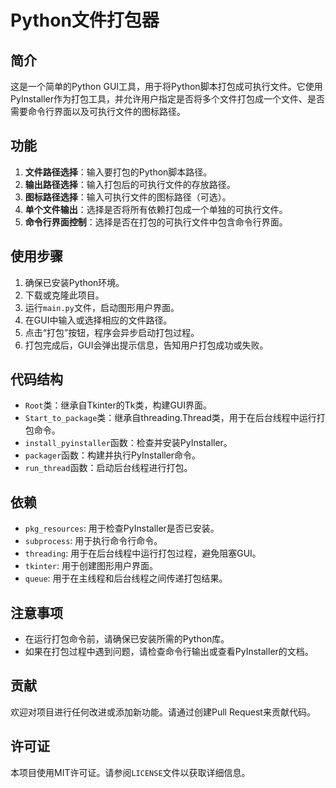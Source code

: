 # Python文件打包器

## 简介
这是一个简单的Python GUI工具，用于将Python脚本打包成可执行文件。它使用PyInstaller作为打包工具，并允许用户指定是否将多个文件打包成一个文件、是否需要命令行界面以及可执行文件的图标路径。

## 功能
1. **文件路径选择**：输入要打包的Python脚本路径。
2. **输出路径选择**：输入打包后的可执行文件的存放路径。
3. **图标路径选择**：输入可执行文件的图标路径（可选）。
4. **单个文件输出**：选择是否将所有依赖打包成一个单独的可执行文件。
5. **命令行界面控制**：选择是否在打包的可执行文件中包含命令行界面。

## 使用步骤
1. 确保已安装Python环境。
2. 下载或克隆此项目。
3. 运行`main.py`文件，启动图形用户界面。
4. 在GUI中输入或选择相应的文件路径。
5. 点击“打包”按钮，程序会异步启动打包过程。
6. 打包完成后，GUI会弹出提示信息，告知用户打包成功或失败。

## 代码结构
- `Root`类：继承自Tkinter的Tk类，构建GUI界面。
- `Start_to_package`类：继承自threading.Thread类，用于在后台线程中运行打包命令。
- `install_pyinstaller`函数：检查并安装PyInstaller。
- `packager`函数：构建并执行PyInstaller命令。
- `run_thread`函数：启动后台线程进行打包。

## 依赖
- `pkg_resources`: 用于检查PyInstaller是否已安装。
- `subprocess`: 用于执行命令行命令。
- `threading`: 用于在后台线程中运行打包过程，避免阻塞GUI。
- `tkinter`: 用于创建图形用户界面。
- `queue`: 用于在主线程和后台线程之间传递打包结果。

## 注意事项
- 在运行打包命令前，请确保已安装所需的Python库。
- 如果在打包过程中遇到问题，请检查命令行输出或查看PyInstaller的文档。

## 贡献
欢迎对项目进行任何改进或添加新功能。请通过创建Pull Request来贡献代码。

## 许可证
本项目使用MIT许可证。请参阅`LICENSE`文件以获取详细信息。